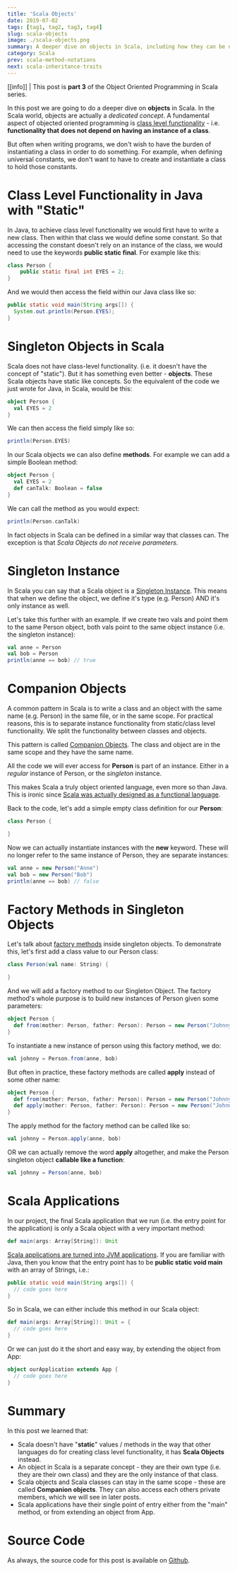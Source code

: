 ```yaml
---
title: 'Scala Objects'
date: 2019-07-02
tags: [tag1, tag2, tag3, tag4]
slug: scala-objects
image: ./scala-objects.png
summary: A deeper dive on objects in Scala, including how they can be used to replace the traditional "static" keyword from Java
category: Scala
prev: scala-method-notations
next: scala-inheritance-traits
---
```


[[info]]
| This post is **part 3** of the Object Oriented Programming in Scala series.

In this post we are going to do a deeper dive on **objects** in Scala. In the Scala world, objects are actually a _dedicated concept_. A fundamental aspect of objected oriented programming is [class level functionality](<https://en.wikipedia.org/wiki/Class_(computer_programming)>) - i.e. **functionality that does not depend on having an instance of a class**.

But often when writing programs, we don't wish to have the burden of instantiating a class in order to do something. For example, when defining universal constants, we don't want to have to create and instantiate a class to hold those constants.

# Class Level Functionality in Java with "Static"

In Java, to achieve class level functionality we would first have to write a new class. Then within that class we would define some constant. So that accessing the constant doesn't rely on an instance of the class, we would need to use the keywords **public static final**. For example like this:

```java
class Person {
    public static final int EYES = 2;
}
```

And we would then access the field within our Java class like so:

```java
public static void main(String args[]) {
  System.out.println(Person.EYES);
}
```

# Singleton Objects in Scala

Scala does not have class-level functionality. (i.e. it doesn't have the concept of "static"). But it has something even better - **objects**. These Scala objects have static like concepts. So the equivalent of the code we just wrote for Java, in Scala, would be this:

```scala
object Person {
  val EYES = 2
}
```

We can then access the field simply like so:

```scala
println(Person.EYES)
```

In our Scala objects we can also define **methods**. For example we can add a simple Boolean method:

```scala
object Person {
  val EYES = 2
  def canTalk: Boolean = false
}
```

We can call the method as you would expect:

```scala
println(Person.canTalk)
```

In fact objects in Scala can be defined in a similar way that classes can. The exception is that _Scala Objects do not receive parameters_.

# Singleton Instance

In Scala you can say that a Scala object is a [Singleton Instance](https://docs.scala-lang.org/tour/singleton-objects.html). This means that when we define the object, we define it's type (e.g. Person) AND it's only instance as well.

Let's take this further with an example. If we create two vals and point them to the same Person object, both vals point to the same object instance (i.e. the singleton instance):

```scala
val anne = Person
val bob = Person
println(anne == bob) // true
```

# Companion Objects

A common pattern in Scala is to write a class and an object with the same name (e.g. Person) in the same file, or in the same scope. For practical reasons, this is to separate instance functionality from static/class level functionality. We split the functionality between classes and objects.

This pattern is called [Companion Objects](http://daily-scala.blogspot.com/2009/09/companion-object.html). The class and object are in the same scope and they have the same name.

All the code we will ever access for **Person** is part of an instance. Either in a _regular_ instance of Person, or the _singleton_ instance.

This makes Scala a truly object oriented language, even more so than Java. This is ironic since [Scala was actually designed as a functional language](https://stackoverflow.com/questions/6166155/is-scala-a-functional-programming-language).

Back to the code, let's add a simple empty class definition for our **Person**:

```scala
class Person {

}
```

Now we can actually instantiate instances with the **new** keyword. These will no longer refer to the same instance of Person, they are separate instances:

```scala
val anne = new Person("Anne")
val bob = new Person("Bob")
println(anne == bob) // false
```

# Factory Methods in Singleton Objects

Let's talk about [factory methods](https://alvinalexander.com/scala/how-to-create-factory-method-in-scala-apply-object-trait) inside singleton objects. To demonstrate this, let's first add a class value to our Person class:

```scala
class Person(val name: String) {

}
```

And we will add a factory method to our Singleton Object. The factory method's whole purpose is to build new instances of Person given some parameters:

```scala
object Person {
  def from(mother: Person, father: Person): Person = new Person("Johnny")
}
```

To instantiate a new instance of person using this factory method, we do:

```scala
val johnny = Person.from(anne, bob)
```

But often in practice, these factory methods are called **apply** instead of some other name:

```scala
object Person {
  def from(mother: Person, father: Person): Person = new Person("Johnny")
  def apply(mother: Person, father: Person): Person = new Person("Johnny")
}
```

The apply method for the factory method can be called like so:

```scala
val johnny = Person.apply(anne, bob)
```

OR we can actually remove the word **apply** altogether, and make the Person singleton object **callable like a function**:

```scala
val johnny = Person(anne, bob)
```

# Scala Applications

In our project, the final Scala application that we run (i.e. the entry point for the application) is only a Scala object with a very important method:

```scala
def main(args: Array[String]): Unit
```

[Scala applications are turned into JVM applications](https://softwareengineering.stackexchange.com/questions/280169/if-scala-runs-on-the-jvm-how-can-scala-do-things-that-java-seemingly-cannot). If you are familiar with Java, then you know that the entry point has to be **public static void main** with an array of Strings, i.e.:

```java
public static void main(String args[]) {
  // code goes here
}
```

So in Scala, we can either include this method in our Scala object:

```scala
def main(args: Array[String]): Unit = {
  // code goes here
}
```

Or we can just do it the short and easy way, by extending the object from App:

```scala
object ourApplication extends App {
  // code goes here
}
```

# Summary

In this post we learned that:

- Scala doesn't have "**static**" values / methods in the way that other languages do for creating class level functionality, it has **Scala Objects** instead.
- An object in Scala is a separate concept - they are their own type (i.e. they are their own class) and they are the only instance of that class.
- Scala objects and Scala classes can stay in the same scope - these are called **Companion objects**. They can also access each others private members, which we will see in later posts.
- Scala applications have their single point of entry either from the "main" method, or from extending an object from App.

# Source Code

As always, the source code for this post is available on [Github](https://github.com/james-willett/ScalaBlog/blob/master/src/scalaBasics/objectOriented/Objects.scala).
